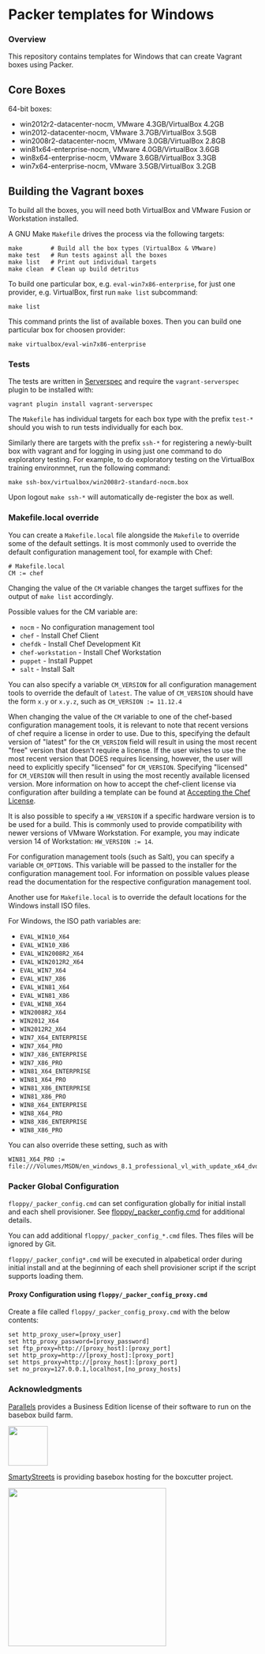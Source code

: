 
# Packer templates for Windows

### Overview

This repository contains templates for Windows that can create
Vagrant boxes using Packer.

## Core Boxes

64-bit boxes:

* win2012r2-datacenter-nocm, VMware 4.3GB/VirtualBox 4.2GB
* win2012-datacenter-nocm, VMware 3.7GB/VirtualBox 3.5GB
* win2008r2-datacenter-nocm, VMware 3.0GB/VirtualBox 2.8GB
* win81x64-enterprise-nocm, VMware 4.0GB/VirtualBox 3.6GB
* win8x64-enterprise-nocm, VMware 3.6GB/VirtualBox 3.3GB
* win7x64-enterprise-nocm, VMware 3.5GB/VirtualBox 3.2GB

## Building the Vagrant boxes

To build all the boxes, you will need both VirtualBox and VMware Fusion or Workstation installed.

A GNU Make `Makefile` drives the process via the following targets:

    make        # Build all the box types (VirtualBox & VMware)
    make test   # Run tests against all the boxes
    make list   # Print out individual targets
    make clean  # Clean up build detritus

To build one particular box, e.g. `eval-win7x86-enterprise`, for just one provider, e.g. VirtualBox, first run `make list` subcommand:
```
make list
```

This command prints the list of available boxes. Then you can build one particular box for choosen provider:
```
make virtualbox/eval-win7x86-enterprise
```

### Tests

The tests are written in [Serverspec](http://serverspec.org) and require the
`vagrant-serverspec` plugin to be installed with:

    vagrant plugin install vagrant-serverspec

The `Makefile` has individual targets for each box type with the prefix
`test-*` should you wish to run tests individually for each box.

Similarly there are targets with the prefix `ssh-*` for registering a
newly-built box with vagrant and for logging in using just one command to
do exploratory testing.  For example, to do exploratory testing
on the VirtualBox training environmnet, run the following command:

    make ssh-box/virtualbox/win2008r2-standard-nocm.box

Upon logout `make ssh-*` will automatically de-register the box as well.

### Makefile.local override

You can create a `Makefile.local` file alongside the `Makefile` to override
some of the default settings.  It is most commonly used to override the
default configuration management tool, for example with Chef:

    # Makefile.local
    CM := chef

Changing the value of the `CM` variable changes the target suffixes for
the output of `make list` accordingly.

Possible values for the CM variable are:

* `nocm` - No configuration management tool
* `chef` - Install Chef Client
* `chefdk` - Install Chef Development Kit
* `chef-workstation` - Install Chef Workstation
* `puppet` - Install Puppet
* `salt`  - Install Salt

You can also specify a variable `CM_VERSION` for all configuration management
tools to override the default of `latest`. The value of `CM_VERSION` should
have the form `x.y` or `x.y.z`, such as `CM_VERSION := 11.12.4`

When changing the value of the `CM` variable to one of the chef-based
configuration management tools, it is relevant to note that recent versions of
chef require a license in order to use. Due to this, specifying the default
version of "latest" for the `CM_VERSION` field will result in using the most
recent "free" version that doesn't require a license. If the user wishes to use
the most recent version that DOES requires licensing, however, the user will
need to explicitly specify "licensed" for `CM_VERSION`. Specifying "licensed"
for `CM_VERSION` will then result in using the most recently available licensed
version. More information on how to accept the chef-client license via
configuration after building a template can be found at
[Accepting the Chef License](https://docs.chef.io/chef_license_accept.html).

It is also possible to specify a `HW_VERSION` if a specific hardware
version is to be used for a build. This is commonly used to provide
compatibility with newer versions of VMware Workstation. For example,
you may indicate version 14 of Workstation: `HW_VERSION := 14`.

For configuration management tools (such as Salt), you can specify a
variable `CM_OPTIONS`. This variable will be passed to the installer for
the configuration management tool. For information on possible values
please read the documentation for the respective configuration management
tool.

Another use for `Makefile.local` is to override the default locations
for the Windows install ISO files.

For Windows, the ISO path variables are:

* `EVAL_WIN10_X64`
* `EVAL_WIN10_X86`
* `EVAL_WIN2008R2_X64`
* `EVAL_WIN2012R2_X64`
* `EVAL_WIN7_X64`
* `EVAL_WIN7_X86`
* `EVAL_WIN81_X64`
* `EVAL_WIN81_X86`
* `EVAL_WIN8_X64`
* `WIN2008R2_X64`
* `WIN2012_X64`
* `WIN2012R2_X64`
* `WIN7_X64_ENTERPRISE`
* `WIN7_X64_PRO`
* `WIN7_X86_ENTERPRISE`
* `WIN7_X86_PRO`
* `WIN81_X64_ENTERPRISE`
* `WIN81_X64_PRO`
* `WIN81_X86_ENTERPRISE`
* `WIN81_X86_PRO`
* `WIN8_X64_ENTERPRISE`
* `WIN8_X64_PRO`
* `WIN8_X86_ENTERPRISE`
* `WIN8_X86_PRO`

You can also override these setting, such as with

    WIN81_X64_PRO := file:///Volumes/MSDN/en_windows_8.1_professional_vl_with_update_x64_dvd_4065194.iso

### Packer Global Configuration

`floppy/_packer_config.cmd` can set configuration globally for initial install and each shell provisioner. See [floppy/_packer_config.cmd](./floppy/_packer_config.cmd) for additional details.

You can add additional `floppy/_packer_config_*.cmd` files.  Thes files will be ignored by Git.

`floppy/_packer_config*.cmd` will be executed in alpabetical order during initial install and at the beginning of each shell provisioner script if the script supports loading them.

#### Proxy Configuration using `floppy/_packer_config_proxy.cmd`

Create a file called `floppy/_packer_config_proxy.cmd` with the below contents:

```
set http_proxy_user=[proxy_user]
set http_proxy_password=[proxy_password]
set ftp_proxy=http://[proxy_host]:[proxy_port]
set http_proxy=http://[proxy_host]:[proxy_port]
set https_proxy=http://[proxy_host]:[proxy_port]
set no_proxy=127.0.0.1,localhost,[no_proxy_hosts]
```

### Acknowledgments

[Parallels](http://www.parallels.com/) provides a Business Edition license of
their software to run on the basebox build farm.

<img src="http://www.parallels.com/fileadmin/images/corporate/brand-assets/images/logo-knockout-on-red.jpg" width="80">

[SmartyStreets](http://www.smartystreets.com) is providing basebox hosting for the boxcutter project.

<img src="https://d79i1fxsrar4t.cloudfront.net/images/brand/smartystreets.65887aa3.png" width="320">
